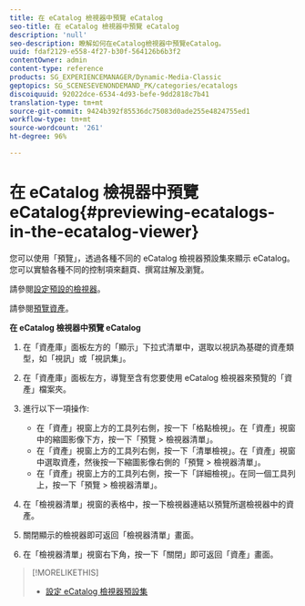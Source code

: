 ```yaml
---
title: 在 eCatalog 檢視器中預覽 eCatalog
seo-title: 在 eCatalog 檢視器中預覽 eCatalog
description: 'null'
seo-description: 瞭解如何在eCatalog檢視器中預覽eCatalog。
uuid: fdaf2129-e558-4f27-b30f-564126b6b3f2
contentOwner: admin
content-type: reference
products: SG_EXPERIENCEMANAGER/Dynamic-Media-Classic
geptopics: SG_SCENESEVENONDEMAND_PK/categories/ecatalogs
discoiquuid: 92022dce-6534-4d93-befe-9dd2818c7b41
translation-type: tm+mt
source-git-commit: 9424b392f85536dc75083d0ade255e4824755ed1
workflow-type: tm+mt
source-wordcount: '261'
ht-degree: 96%

---
```



# 在 eCatalog 檢視器中預覽 eCatalog{#previewing-ecatalogs-in-the-ecatalog-viewer}

您可以使用「預覽」，透過各種不同的 eCatalog 檢視器預設集來顯示 eCatalog。您可以實驗各種不同的控制項來翻頁、撰寫註解及瀏覽。

請參閱[設定預設的檢視器](application-setup.md#configuring_default_viewers)。

請參閱[預覽資產](previewing-asset.md#previewing_an_asset)。

**在 eCatalog 檢視器中預覽 eCatalog**

1. 在「資產庫」面板左方的「顯示」下拉式清單中，選取以視訊為基礎的資產類型，如「視訊」或「視訊集」。
1. 在「資產庫」面板左方，導覽至含有您要使用 eCatalog 檢視器來預覽的「資產」檔案夾。
1. 進行以下一項操作:

   * 在「資產」視窗上方的工具列右側，按一下「格點檢視」。在「資產」視窗中的縮圖影像下方，按一下「預覽 > 檢視器清單」。
   * 在「資產」視窗上方的工具列右側，按一下「清單檢視」。在「資產」視窗中選取資產，然後按一下縮圖影像右側的「預覽 > 檢視器清單」。
   * 在「資產」視窗上方的工具列右側，按一下「詳細檢視」。在同一個工具列上，按一下「預覽 > 檢視器清單」。

1. 在「檢視器清單」視窗的表格中，按一下檢視器連結以預覽所選檢視器中的資產。
1. 關閉顯示的檢視器即可返回「檢視器清單」畫面。
1. 在「檢視器清單」視窗右下角，按一下「關閉」即可返回「資產」畫面。

>[!MORELIKETHIS]
>
>* [設定 eCatalog 檢視器預設集](setting-ecatalog-viewer-presets.md#setting_up_ecatalog_viewer_presets)

